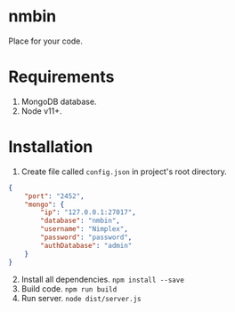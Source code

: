 # nmbin
Place for your code.

# Requirements
1. MongoDB database.
2. Node v11+.

# Installation
1. Create file called `config.json` in project's root directory.
```json
{
    "port": "2452",
    "mongo": { 
        "ip": "127.0.0.1:27017", 
        "database": "nmbin", 
        "username": "Nimplex", 
        "password": "password",
        "authDatabase": "admin"
    }
}
```
2. Install all dependencies.
`npm install --save`
3. Build code.
`npm run build`
4. Run server.
`node dist/server.js`
